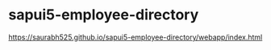 # sapui5-employee-directory
https://saurabh525.github.io/sapui5-employee-directory/webapp/index.html
